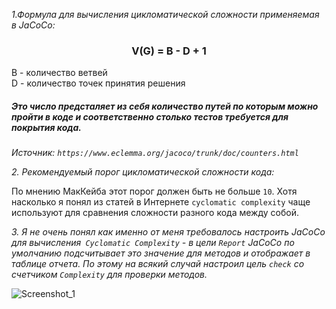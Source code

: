 
*1.Формула для вычисления цикломатической сложности применяемая в JaCoCo:*
<div align="center"><h3> V(G) = B - D + 1</h3> <div>
      <div align="left"> В - количество ветвей <div>
      <div align="left">D - количество точек принятия решения <div>
<h5>Это число предсталяет из себя количество путей по которым можно пройти в коде и соответственно столько тестов требуется для покрытия кода.</h5>

*Источник: `https://www.eclemma.org/jacoco/trunk/doc/counters.html`*

*2. Рекомендуемый порог цикломатической сложности кода:*

По мнению МакКейба этот порог должен быть не больше `10`. Хотя насколько я понял из статей в Интернете `cyclomatic complexity` чаще используют для сравнения сложности разного кода между собой.

*3. Я не очень понял как именно от меня требовалось настроить JaCoCo для вычисления` Cyclomatic Complexity` - в цели `Report` JaCoCo по умолчанию подсчитывает это значение для методов и отображает в таблице отчета. По этому на всякий случай настроил цель `check` со счетчиком `Complexity` для проверки методов.*

![Screenshot_1](https://user-images.githubusercontent.com/44004004/115111525-78be3780-9f89-11eb-89c0-260cceaaef8b.png)
